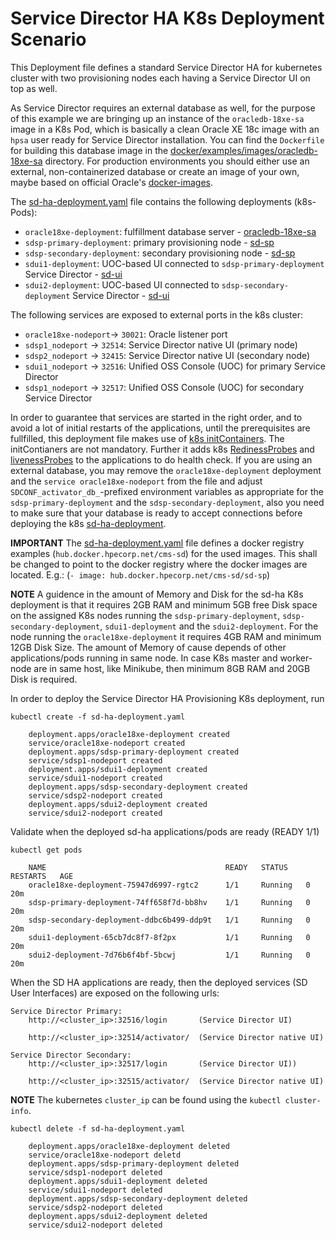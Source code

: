 # Service Director HA K8s Deployment Scenario

This Deployment file defines a standard Service Director HA for kubernetes cluster with two provisioning nodes each having a Service Director UI on top as well.

As Service Director requires an external database as well, for the purpose of this example we are bringing up an instance of the `oracledb-18xe-sa` image in a K8s Pod, which is basically a clean Oracle XE 18c image with an `hpsa` user ready for Service Director installation. You can find the `Dockerfile` for building this database image in the [docker/examples/images/oracledb-18xe-sa](/docker/examples/images/oracledb-18xe-sa) directory. For production environments you should either use an external, non-containerized database or create an image of your own, maybe based on official Oracle's [docker-images](https://github.com/oracle/docker-images).

The [sd-ha-deployment.yaml](sd-ha-deployment.yaml) file contains the following deployments (k8s-Pods):

- `oracle18xe-deployment`: fulfillment database server - [oracledb-18xe-sa](/docker/examples/images/oracledb-18xe-sa)
- `sdsp-primary-deployment`: primary provisioning node - [sd-sp](/docker/images/sd-sp)
- `sdsp-secondary-deployment`: secondary provisioning node - [sd-sp](/docker/images/sd-sp)
- `sdui1-deployment`: UOC-based UI connected to `sdsp-primary-deployment` Service Director - [sd-ui](/docker/images/sd-ui)
- `sdui2-deployment`: UOC-based UI connected to `sdsp-secondary-deployment` Service Director - [sd-ui](/docker/images/sd-ui)


The following services are exposed to external ports in the k8s cluster:
- `oracle18xe-nodeport`-> `30021`: Oracle listener port
- `sdsp1_nodeport`     -> `32514`: Service Director native UI (primary node)
- `sdsp2_nodeport`     -> `32415`: Service Director native UI (secondary node)
- `sdui1_nodeport`     -> `32516`: Unified OSS Console (UOC) for primary Service Director
- `sdsp1_nodeport`     -> `32517`: Unified OSS Console (UOC) for secondary Service Director

In order to guarantee that services are started in the right order, and to avoid a lot of initial restarts of the applications, until the prerequisites are fullfilled, this deployment file makes use of [k8s initContainers](https://kubernetes.io/docs/concepts/workloads/pods/init-containers/).
The initContianers are not mandatory. 
Further it adds k8s [RedinessProbes](https://kubernetes.io/docs/tasks/configure-pod-container/configure-liveness-readiness-probes/) and [livenessProbes](https://kubernetes.io/docs/tasks/configure-pod-container/configure-liveness-readiness-probes/) to the applications to do health check. If you are using an external database, you may remove the `oracle18xe-deployment` deployment and the `service oracle18xe-nodeport` from the file and adjust `SDCONF_activator_db_`-prefixed environment variables as appropriate for the `sdsp-primary-deployment` and the `sdsp-secondary-deployment`, also you need to make sure that your database is ready to accept connections before deploying the k8s [sd-ha-deployment](sd-ha-deployment.yaml).


**IMPORTANT** The [sd-ha-deployment.yaml](sd-ha-deployment.yaml) file defines a docker registry examples (`hub.docker.hpecorp.net/cms-sd`) for the used images. This shall be changed to point to the docker registry where the docker images are located. E.g.: (`- image: hub.docker.hpecorp.net/cms-sd/sd-sp`)

**NOTE** A guidence in the amount of Memory and Disk for the sd-ha K8s deployment is that it requires 2GB RAM and minimum 5GB free Disk space on the assigned K8s nodes running the `sdsp-primary-deployment`, `sdsp-secondary-deployment`, `sdui1-deployment` and the `sdui2-deployment`. For the node running the `oracle18xe-deployment` it requires 4GB RAM and minimum 12GB Disk Size. The amount of Memory of cause depends of other applications/pods running in same node. In case K8s master and worker-node are in same host, like Minikube, then minimum 8GB RAM and 20GB Disk is required.

In order to deploy the Service Director HA Provisioning K8s deployment, run

    kubectl create -f sd-ha-deployment.yaml

```
    deployment.apps/oracle18xe-deployment created
    service/oracle18xe-nodeport created
    deployment.apps/sdsp-primary-deployment created
    service/sdsp1-nodeport created
    deployment.apps/sdui1-deployment created
    service/sdui1-nodeport created
    deployment.apps/sdsp-secondary-deployment created
    service/sdsp2-nodeport created
    deployment.apps/sdui2-deployment created
    service/sdui2-nodeport created
```

Validate when the deployed sd-ha applications/pods are ready (READY 1/1)

    kubectl get pods

```
    NAME                                        READY   STATUS    RESTARTS   AGE
    oracle18xe-deployment-75947d6997-rgtc2      1/1     Running   0          20m
    sdsp-primary-deployment-74ff658f7d-bb8hv    1/1     Running   0          20m
    sdsp-secondary-deployment-ddbc6b499-ddp9t   1/1     Running   0          20m
    sdui1-deployment-65cb7dc8f7-8f2px           1/1     Running   0          20m
    sdui2-deployment-7d76b6f4bf-5bcwj           1/1     Running   0          20m
```

When the SD HA applications are ready, then the deployed services (SD User Interfaces) are exposed on the following urls:

    Service Director Primary:
        http://<cluster_ip>:32516/login       (Service Director UI)
      
        http://<cluster_ip>:32514/activator/  (Service Director native UI)

    Service Director Secondary:
        http://<cluster_ip>:32517/login       (Service Director UI))
      
        http://<cluster_ip>:32515/activator/  (Service Director native UI)

**NOTE** The kubernetes `cluster_ip` can be found using the `kubectl cluster-info`.

    kubectl delete -f sd-ha-deployment.yaml

```
    deployment.apps/oracle18xe-deployment deleted
    service/oracle18xe-nodeport deletd
    deployment.apps/sdsp-primary-deployment deleted
    service/sdsp1-nodeport deleted
    deployment.apps/sdui1-deployment deleted
    service/sdui1-nodeport deleted
    deployment.apps/sdsp-secondary-deployment deleted
    service/sdsp2-nodeport deleted
    deployment.apps/sdui2-deployment deleted
    service/sdui2-nodeport deleted
```
